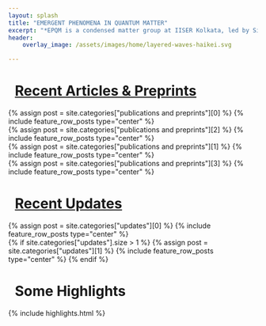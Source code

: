 ```yaml
---
layout: splash
title: "EMERGENT PHENOMENA IN QUANTUM MATTER"
excerpt: "*EPQM is a condensed matter group at IISER Kolkata, led by Siddhartha Lal. We explore ideas related to quantum matter in the fields of strongly correlated electrons, quantum magnetism, topological states of matter and low-dimensional systems.*"
header:
    overlay_image: /assets/images/home/layered-waves-haikei.svg

---
```





# <i class="fas fa-bookmark"></i>&nbsp;&nbsp;[Recent Articles & Preprints](/posts/)
<div style="display: block; overflow:hidden;">
<div class="home__column" markdown=1>
{% assign post = site.categories["publications and preprints"][0] %}
{% include feature_row_posts type="center" %}
</div>
<div class="home__column" markdown=1>
{% assign post = site.categories["publications and preprints"][2] %}
{% include feature_row_posts type="center" %}
</div>
</div>
<div style="display: block; overflow:hidden;">
<div class="home__column" markdown=1>
{% assign post = site.categories["publications and preprints"][1] %}
{% include feature_row_posts type="center" %}
</div>
<div class="home__column" markdown=1>
{% assign post = site.categories["publications and preprints"][3] %}
{% include feature_row_posts type="center" %}
</div>
</div>

# <i class="fas fa-bolt"></i>&nbsp;&nbsp;[Recent Updates](/posts/)

<div style="display: block; overflow:hidden;">
<div class="home__column" markdown=1>
{% assign post = site.categories["updates"][0] %}
{% include feature_row_posts type="center" %}
</div>
<div class="home__column" markdown=1>
{% if site.categories["updates"].size > 1 %}
{% assign post = site.categories["updates"][1] %}
{% include feature_row_posts type="center" %}
{% endif %}
</div>
</div>

<h1 markdown=1 id="highlights"><i class="fas fa-bullhorn"></i>&nbsp;&nbsp;Some Highlights</h1>

{% include highlights.html %}
